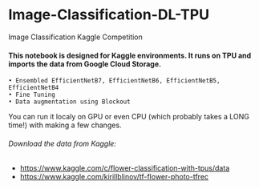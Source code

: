 # Image-Classification-DL-TPU
Image Classification Kaggle Competition

#### This notebook is designed for Kaggle environments. It runs on TPU and imports the data from Google Cloud Storage.
    • Ensembled EfficientNetB7, EfficientNetB6, EfficientNetB5, EfficientNetB4 
    • Fine Tuning 
    • Data augmentation using Blockout 
You can run it localy on GPU or even CPU (which probably takes a LONG time!) with making a few changes.
###### Download the data from Kaggle:
- https://www.kaggle.com/c/flower-classification-with-tpus/data 
- https://www.kaggle.com/kirillblinov/tf-flower-photo-tfrec 
